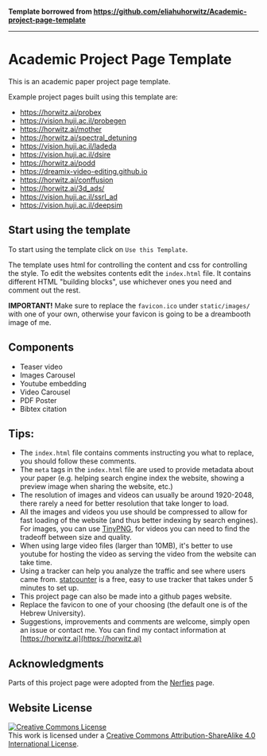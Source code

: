 **Template borrowed from https://github.com/eliahuhorwitz/Academic-project-page-template**
 
--------------

# Academic Project Page Template
This is an academic paper project page template.


Example project pages built using this template are:
- https://horwitz.ai/probex
- https://vision.huji.ac.il/probegen
- https://horwitz.ai/mother
- https://horwitz.ai/spectral_detuning
- https://vision.huji.ac.il/ladeda
- https://vision.huji.ac.il/dsire
- https://horwitz.ai/podd
- https://dreamix-video-editing.github.io
- https://horwitz.ai/conffusion
- https://horwitz.ai/3d_ads/
- https://vision.huji.ac.il/ssrl_ad
- https://vision.huji.ac.il/deepsim



## Start using the template
To start using the template click on `Use this Template`.

The template uses html for controlling the content and css for controlling the style. 
To edit the websites contents edit the `index.html` file. It contains different HTML "building blocks", use whichever ones you need and comment out the rest.  

**IMPORTANT!** Make sure to replace the `favicon.ico` under `static/images/` with one of your own, otherwise your favicon is going to be a dreambooth image of me.

## Components
- Teaser video
- Images Carousel
- Youtube embedding
- Video Carousel
- PDF Poster
- Bibtex citation

## Tips:
- The `index.html` file contains comments instructing you what to replace, you should follow these comments.
- The `meta` tags in the `index.html` file are used to provide metadata about your paper 
(e.g. helping search engine index the website, showing a preview image when sharing the website, etc.)
- The resolution of images and videos can usually be around 1920-2048, there rarely a need for better resolution that take longer to load. 
- All the images and videos you use should be compressed to allow for fast loading of the website (and thus better indexing by search engines). For images, you can use [TinyPNG](https://tinypng.com), for videos you can need to find the tradeoff between size and quality.
- When using large video files (larger than 10MB), it's better to use youtube for hosting the video as serving the video from the website can take time.
- Using a tracker can help you analyze the traffic and see where users came from. [statcounter](https://statcounter.com) is a free, easy to use tracker that takes under 5 minutes to set up. 
- This project page can also be made into a github pages website.
- Replace the favicon to one of your choosing (the default one is of the Hebrew University). 
- Suggestions, improvements and comments are welcome, simply open an issue or contact me. You can find my contact information at [https://horwitz.ai](https://horwitz.ai)

## Acknowledgments
Parts of this project page were adopted from the [Nerfies](https://nerfies.github.io/) page.

## Website License
<a rel="license" href="http://creativecommons.org/licenses/by-sa/4.0/"><img alt="Creative Commons License" style="border-width:0" src="https://i.creativecommons.org/l/by-sa/4.0/88x31.png" /></a><br />This work is licensed under a <a rel="license" href="http://creativecommons.org/licenses/by-sa/4.0/">Creative Commons Attribution-ShareAlike 4.0 International License</a>.
